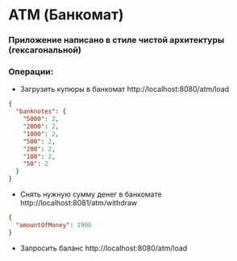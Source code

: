 # ATM (Банкомат)

### Приложение написано в стиле чистой архитектуры (гексагональной)

### Операции: 
- Загрузить купюры в банкомат http://localhost:8080/atm/load
```json
{
  "banknotes": {
    "5000": 2,
    "2000": 2,
    "1000": 2,
    "500": 2,
    "200": 2,
    "100": 2,
    "50": 2
  }
}
```
- Снять нужную сумму денег в банкомате http://localhost:8081/atm/withdraw
```json
{
  "amountOfMoney": 1900
}
```
- Запросить баланс http://localhost:8080/atm/load